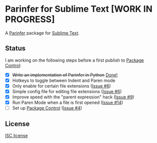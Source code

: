 # Parinfer for Sublime Text [WORK IN PROGRESS]

A [Parinfer] package for [Sublime Text].

## Status

I am working on the following steps before a first publish to [Package Control]:

* [x] ~~Write an implementation of Parinfer in Python~~ [Done!](https://github.com/oakmac/parinfer.py)
* [x] Hotkeys to toggle between Indent and Paren mode
* [x] Only enable for certain file extensions ([Issue #6](https://github.com/oakmac/sublime-text-parinfer/issues/6))
* [x] Simple config file for editing file extensions ([Issue #6](https://github.com/oakmac/sublime-text-parinfer/issues/6))
* [x] Improve speed with the "parent expression" hack ([Issue #9](https://github.com/oakmac/sublime-text-parinfer/issues/9))
* [x] Run Paren Mode when a file is first opened ([Issue #14](https://github.com/oakmac/sublime-text-parinfer/issues/14))
* [ ] Set up [Package Control](https://packagecontrol.io/) ([Issue #4](https://github.com/oakmac/sublime-text-parinfer/issues/4))

## License

[ISC license]

[Parinfer]:http://shaunlebron.github.io/parinfer/
[Sublime Text]:http://www.sublimetext.com/
[Package Control]:https://packagecontrol.io/
[ISC License]:LICENSE.md
